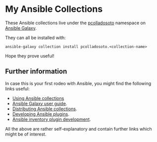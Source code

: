 # My Ansible Collections
These Ansible collections live under the [pcolladosoto](https://galaxy.ansible.com/ui/namespaces/pcolladosoto/)
namespace on [Ansible Galaxy](https://galaxy.ansible.com).

They can all be installed with:

    ansible-galaxy collection install pcolladosoto.<collection-name>

Hope they prove useful!

## Further information
In case this is your first rodeo with Ansible, you might find the following links useful:

- [Using Ansible collections](https://docs.ansible.com/ansible/latest/collections_guide/index.html)
- [Ansible Galaxy user guide](https://docs.ansible.com/ansible/latest/galaxy/user_guide.html).
- [Distributing Ansible collections](https://docs.ansible.com/ansible/latest/dev_guide/developing_collections_distributing.html).
- [Developing Ansible plugins](https://docs.ansible.com/ansible/latest/dev_guide/developing_plugins.html).
- [Ansible inventory plugin development](https://www.redhat.com/sysadmin/ansible-plugin-inventory-files).

All the above are rather self-explanatory and contain further links which might be of interest.
